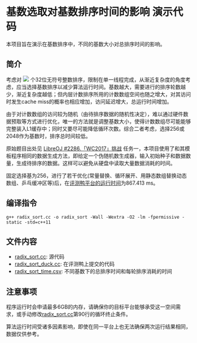 # 基数选取对基数排序时间的影响 演示代码

本项目旨在演示在基数排序中，不同的基数大小对总排序时间的影响。

## 简介

考虑对 <img src="https://render.githubusercontent.com/render/math?math=N%3D2%5Ctimes10%5E8"> 个32位无符号整数排序，限制在单一线程完成，从渐近复杂度的角度考虑，应当选择基数排序以减少算法运行时间。基数越大，需要进行的排序轮数越少，渐近复杂度越低；但内层计数排序所用的计数数组空间也随之增大，对其访问时发生cache miss的概率也相应增加，访问延迟增大，总运行时间增加。

由于对计数数组的访问较为随机（由待排序数据的随机性决定），难以通过硬件数据预取等方式进行优化，唯一的方法就是调整基数大小，使得计数数组尽可能能够完整装入L1缓存中；同时又要尽可能降低循环次数。综合二者考虑，选择256或2048作为基数时，排序总时间较低。

原始题目出处见 [LibreOJ #2286.「WC2017」挑战](https://loj.ac/p/2286) 任务一，本项目使用了和其模板程序相同的数据生成方法，即给定一个伪随机数生成器，输入初始种子和数据数量，生成待排序的数据。这样可以避免从硬盘中读取大量数据消耗的时间。

固定选择基为256，进行了若干优化(常量替换、循环展开、用静态数组替换动态数组、乒乓缓冲区等)后，在[评测鸭平台的运行时间](https://duck.ac/submission/16009)为867.413 ms。

## 编译指令

`g++ radix_sort.cc -o radix_sort -Wall -Wextra -O2 -lm -fpermissive -static -std=c++11`

## 文件内容

- [radix_sort.cc](radix_sort.cc): 源代码
- [radix_sort_duck.cc](radix_sort_duck.cc): 在评测鸭上提交的代码
- [radix_sort_time.csv](radix_sort_time.csv): 不同基数下的总排序时间和每轮排序消耗的时间

## 注意事项

程序运行时会申请最多6GB的内存，请确保你的目标平台能够承受这一空间需求，或手动修改[radix_sort.cc](radix_sort.cc)第90行的循环终止条件。

算法运行时间受诸多因素影响，即使在同一平台上也无法确保两次运行结果相同，数据仅供参考。
